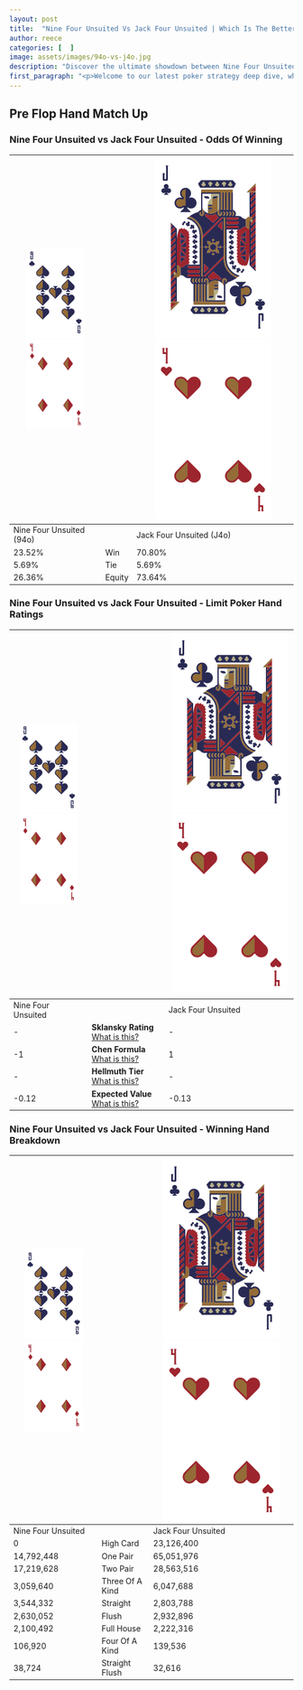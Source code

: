 ```yaml
---
layout: post
title:  "Nine Four Unsuited Vs Jack Four Unsuited | Which Is The Better Hand In Poker? A Complete Guide"
author: reece
categories: [  ]
image: assets/images/94o-vs-j4o.jpg
description: "Discover the ultimate showdown between Nine Four Unsuited and Jack Four Unsuited in poker! Uncover the odds, strategies, and scenarios where one hand triumphs over the other. Get ready to up your poker game with this thrilling analysis."
first_paragraph: "<p>Welcome to our latest poker strategy deep dive, where we're pitting two distinct hands against each other in a high-stakes showdown: Nine Four Unsuited vs Jack Four Unsuited.</p><p>In the dynamic world of poker, every decision counts, and knowing which hand holds the upper hand is key to your success at the table.</p><p>In this article, we'll dissect these two hands, explore the scenarios where one dominates the other, and equip you with the knowledge to make strategic choices that can tip the odds in your favor.</p><p>Get ready to unravel the intriguing dynamics of these poker hands and elevate your game to new heights.</p>"
---
```




[comment]: # (sp0)

## Pre Flop Hand Match Up

<div class="table hand-ratings" markdown="1"> 



### Nine Four Unsuited vs Jack Four Unsuited - Odds Of Winning


    
| ![image info](assets/images/hand1/9.png) ![image info](assets/images/hand1/4o.png) |  | ![image info](assets/images/hand2/J.png) ![image info](assets/images/hand2/4o.png) |
| -------- | -------- | -------- |
| Nine Four Unsuited (94o) |  | Jack Four Unsuited (J4o) |
| 23.52% | Win | 70.80% |
| 5.69% | Tie | 5.69% |
| 26.36% | Equity | 73.64% |




[comment]: # (sp1)



### Nine Four Unsuited vs Jack Four Unsuited - Limit Poker Hand Ratings


    
| ![image info](assets/images/hand1/9.png) ![image info](assets/images/hand1/4o.png) |  | ![image info](assets/images/hand2/J.png) ![image info](assets/images/hand2/4o.png) |
| -------- | -------- | -------- |
| Nine Four Unsuited |  | Jack Four Unsuited |
| - | **Sklansky Rating** [What is this?](/sklansky-rating-explained) | - |
| -1 | **Chen Formula** [What is this?](/chen-formula-explained) | 1 |
| - | **Hellmuth Tier** [What is this?](/Hellmuth-tier-explained) | - |
| -0.12 | **Expected Value** [What is this?](/expected-value-explained) | -0.13 |




[comment]: # (sp2)



### Nine Four Unsuited vs Jack Four Unsuited - Winning Hand Breakdown


    
| ![image info](assets/images/hand1/9.png) ![image info](assets/images/hand1/4o.png) |  | ![image info](assets/images/hand2/J.png) ![image info](assets/images/hand2/4o.png) |
| -------- | -------- | -------- |
| Nine Four Unsuited |  | Jack Four Unsuited |
| 0 | High Card | 23,126,400 |
| 14,792,448 | One Pair | 65,051,976 |
| 17,219,628 | Two Pair | 28,563,516 |
| 3,059,640 | Three Of A Kind | 6,047,688 |
| 3,544,332 | Straight | 2,803,788 |
| 2,630,052 | Flush | 2,932,896 |
| 2,100,492 | Full House | 2,222,316 |
| 106,920 | Four Of A Kind | 139,536 |
| 38,724 | Straight Flush | 32,616 |




[comment]: # (sp3)



</div>

[comment]: # (sp4)



[comment]: # (sp5)


